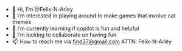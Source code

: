- 👋 Hi, I’m @Felix-N-Arley
- 👀 I’m interested in playing around to make games that involve cat themes 
- 🌱 I’m currently learning if copilot is fun and helpful  
- 💞️ I’m looking to collaborate on having fun 
- 📫 How to reach me via find37@gmail.com ATTN: Felix-N-Arley

<!---
Felix-N-Arley/Felix-N-Arley is a ✨ special ✨ repository because its `README.md` (this file) appears on your GitHub profile.
You can click the Preview link to take a look at your changes.
--->
